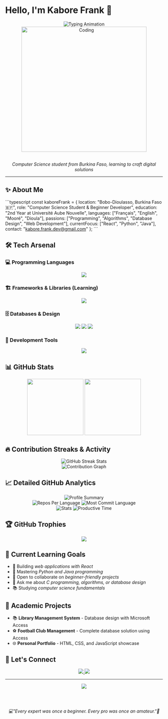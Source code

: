 # Hello, I'm Kabore Frank 👋

<div align="center">
  <img src="https://readme-typing-svg.herokuapp.com?font=Inter&weight=500&size=22&duration=3000&pause=1000&color=667EEA&center=true&vCenter=true&width=500&lines=Beginner+Developer;Computer+Science+Student;Algorithm+Enthusiast" alt="Typing Animation" />
</div>

<div align="center">
  <img src="https://media.giphy.com/media/qgQUggAC3Pfv687qPC/giphy.gif" width="400" alt="Coding" />
</div>

<br>

<p align="center">
  <em>Computer Science student from Burkina Faso, learning to craft digital solutions</em>
</p>

---

## ✨ About Me

\`\`\`typescript
const kaboreFrank = {
  location: "Bobo-Dioulasso, Burkina Faso 🇧🇫",
  role: "Computer Science Student & Beginner Developer",
  education: "2nd Year at Université Aube Nouvelle",
  languages: ["Français", "English", "Mooré", "Dioula"],
  passions: ["Programming", "Algorithms", "Database Design", "Web Development"],
  currentFocus: ["React", "Python", "Java"],
  contact: "kabore.frank.dev@gmail.com"
};
\`\`\`

## 🛠 Tech Arsenal

### 💻 Programming Languages
<p align="center">
  <img src="https://skillicons.dev/icons?i=c,python,javascript,html,css&theme=dark" />
</p>

### 🏗 Frameworks & Libraries (Learning)
<p align="center">
  <img src="https://skillicons.dev/icons?i=react&theme=dark" />
</p>

### 🗄 Databases & Design
<p align="center">
  <img src="https://skillicons.dev/icons?i=mysql&theme=dark" />
  <img src="https://img.shields.io/badge/Microsoft%20Access-A4373A?style=for-the-badge&logo=microsoft-access&logoColor=white" />
  <img src="https://img.shields.io/badge/Merise-4285F4?style=for-the-badge&logo=database&logoColor=white" />
</p>

### 🔧 Development Tools
<p align="center">
  <img src="https://skillicons.dev/icons?i=git,vscode" />
</p>

## 📊 GitHub Stats

<div align="center">
  <img height="180em" src="https://github-readme-stats.vercel.app/api?username=KaboreFrank&show_icons=true&theme=tokyonight&hide_border=true&count_private=true&include_all_commits=true" />
  <img height="180em" src="https://github-readme-stats.vercel.app/api/top-langs/?username=KaboreFrank&layout=compact&theme=tokyonight&hide_border=true" />
</div>

## 🔥 Contribution Streaks & Activity

<div align="center">
  <img src="https://streak-stats.demolab.com/?user=KaboreFrank&theme=tokyonight&hide_border=true&card_width=500" alt="GitHub Streak Stats" />
</div>

<div align="center">
  <img src="https://github-readme-activity-graph.vercel.app/graph?username=KaboreFrank&theme=tokyo-night&hide_border=true&area=true&custom_title=Frank's%20Learning%20Journey" alt="Contribution Graph" />
</div>

## 📈 Detailed GitHub Analytics

<div align="center">
  <img src="https://github-profile-summary-cards.vercel.app/api/cards/profile-details?username=KaboreFrank&theme=tokyonight" alt="Profile Summary" />
</div>

<div align="center">
  <img src="https://github-profile-summary-cards.vercel.app/api/cards/repos-per-language?username=KaboreFrank&theme=tokyonight" alt="Repos Per Language" />
  <img src="https://github-profile-summary-cards.vercel.app/api/cards/most-commit-language?username=KaboreFrank&theme=tokyonight" alt="Most Commit Language" />
</div>

<div align="center">
  <img src="https://github-profile-summary-cards.vercel.app/api/cards/stats?username=KaboreFrank&theme=tokyonight" alt="Stats" />
  <img src="https://github-profile-summary-cards.vercel.app/api/cards/productive-time?username=KaboreFrank&theme=tokyonight&utcOffset=0" alt="Productive Time" />
</div>

## 🏆 GitHub Trophies

<div align="center">
  <img src="https://github-profile-trophy.vercel.app/?username=KaboreFrank&theme=tokyonight&no-frame=true&no-bg=false&margin-w=4&row=2" />
</div>

## 🎯 Current Learning Goals

- 🔭 Building *web applications with React*
- 🌱 Mastering *Python and Java programming*
- 👯 Open to collaborate on *beginner-friendly projects*
- 💬 Ask me about *C programming, algorithms, or database design*
- 📚 Studying *computer science fundamentals*

## 💼 Academic Projects

- 📚 **Library Management System** - Database design with Microsoft Access
- ⚽ **Football Club Management** - Complete database solution using Access
- 🌐 **Personal Portfolio** - HTML, CSS, and JavaScript showcase

## 🤝 Let's Connect

<p align="center">
  <a href="mailto:kabore.frank.dev@gmail.com">
    <img src="https://img.shields.io/badge/Email-667EEA?style=for-the-badge&logo=gmail&logoColor=white" />
  </a>
 
  <a href="https://github.com/KaboreFrank">
    <img src="https://img.shields.io/badge/GitHub-667EEA?style=for-the-badge&logo=github&logoColor=white" />
  </a>
</p>

---

<div align="center">
  <img src="https://komarev.com/ghpvc/?username=KaboreFrank&style=flat-square&color=667EEA" />
  
  <br><br>
  
  <em>💻"Every expert was once a beginner. Every pro was once an amateur."🚀</em>
</div>
